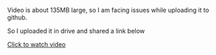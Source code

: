 Video is about 135MB large, so I am facing issues while uploading it to github.

So I uploaded it in drive and shared a link below


[Click to watch video](https://drive.google.com/drive/folders/1TK1_RvFqC1k5eCa2m4skVMs9R88KVZFz?usp=sharing)
 
